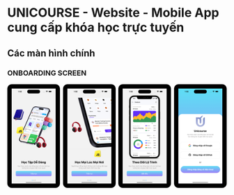 # UNICOURSE - Website - Mobile App cung cấp khóa học trực tuyến

## Các màn hình chính

### ONBOARDING SCREEN

<div style="display: flex; justify-content: space-between;">
  <img width="20%" src="./assets/image_readme/onboar1.png" style="background-color: black; padding: 10px; border-radius: 10px;" />
  <img width="20%" src="./assets/image_readme/onboar2.png" style="background-color: black; padding: 10px; border-radius: 10px;" />
  <img width="20%" src="./assets/image_readme/onboar3.png" style="background-color: black; padding: 10px; border-radius: 10px;" />
  <img width="20%" src="./assets/image_readme/login_screen.png" style="background-color: black; padding: 10px; border-radius: 10px;" />
</div>
